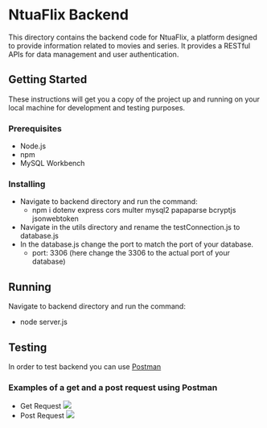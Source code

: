 # **NtuaFlix Backend**
This directory contains the backend code for NtuaFlix, a platform designed to provide information related to movies and series. It provides a RESTful APIs for data management and user authentication.

## **Getting Started**
These instructions will get you a copy of the project up and running on your local machine for development and testing purposes.

### **Prerequisites**
- Node.js
- npm
- MySQL Workbench

### **Installing**
- Navigate to backend directory and run the command:
  * npm i dotenv express cors multer mysql2 papaparse bcryptjs jsonwebtoken
- Navigate in the utils directory and rename the testConnection.js to database.js
- In the database.js change the port to match the port of your database.
  - port: 3306 (here change the 3306 to the actual port of your database)

 ## **Running**
 Navigate to backend directory and run the command:
   - node server.js

## **Testing**
In order to test backend you can use [Postman](https://www.postman.com/) 
### **Examples of a get and a post request using Postman**
- Get Request
![](https://github.com/ntua/softeng23-30/blob/main/backend/assets/getRequest.png)
- Post Request
![](https://github.com/ntua/softeng23-30/blob/main/backend/assets/postRequest.png)
